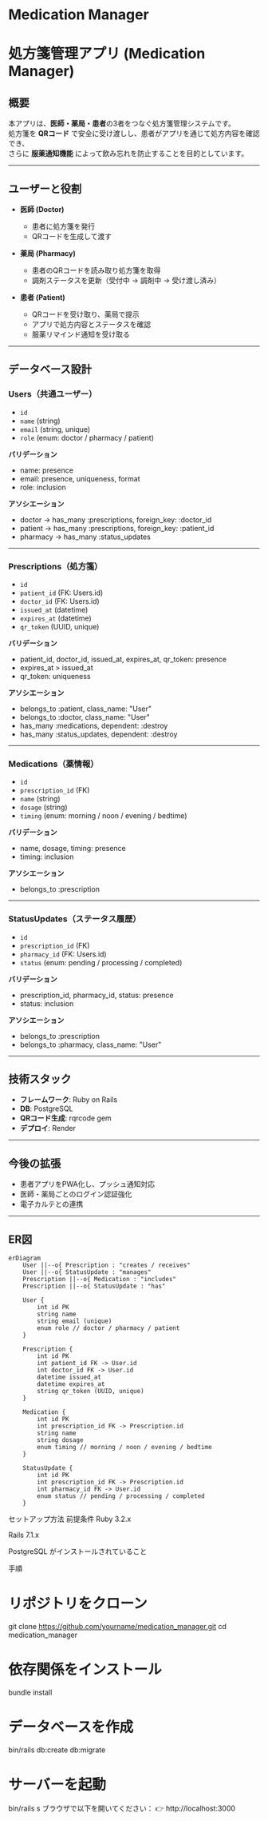 # Medication Manager
# 処方箋管理アプリ (Medication Manager)

## 概要
本アプリは、**医師・薬局・患者**の3者をつなぐ処方箋管理システムです。  
処方箋を **QRコード** で安全に受け渡しし、患者がアプリを通じて処方内容を確認でき、  
さらに **服薬通知機能** によって飲み忘れを防止することを目的としています。  

---

## ユーザーと役割
- **医師 (Doctor)**
  - 患者に処方箋を発行
  - QRコードを生成して渡す  

- **薬局 (Pharmacy)**
  - 患者のQRコードを読み取り処方箋を取得
  - 調剤ステータスを更新（受付中 → 調剤中 → 受け渡し済み）  

- **患者 (Patient)**
  - QRコードを受け取り、薬局で提示
  - アプリで処方内容とステータスを確認
  - 服薬リマインド通知を受け取る  

---

## データベース設計

### Users（共通ユーザー）
- `id`
- `name` (string)
- `email` (string, unique)
- `role` (enum: doctor / pharmacy / patient)

**バリデーション**
- name: presence
- email: presence, uniqueness, format
- role: inclusion

**アソシエーション**
- doctor → has_many :prescriptions, foreign_key: :doctor_id  
- patient → has_many :prescriptions, foreign_key: :patient_id  
- pharmacy → has_many :status_updates  

---

### Prescriptions（処方箋）
- `id`
- `patient_id` (FK: Users.id)
- `doctor_id` (FK: Users.id)
- `issued_at` (datetime)
- `expires_at` (datetime)
- `qr_token` (UUID, unique)

**バリデーション**
- patient_id, doctor_id, issued_at, expires_at, qr_token: presence
- expires_at > issued_at
- qr_token: uniqueness

**アソシエーション**
- belongs_to :patient, class_name: "User"
- belongs_to :doctor, class_name: "User"
- has_many :medications, dependent: :destroy
- has_many :status_updates, dependent: :destroy  

---

### Medications（薬情報）
- `id`
- `prescription_id` (FK)
- `name` (string)
- `dosage` (string)
- `timing` (enum: morning / noon / evening / bedtime)

**バリデーション**
- name, dosage, timing: presence
- timing: inclusion

**アソシエーション**
- belongs_to :prescription  

---

### StatusUpdates（ステータス履歴）
- `id`
- `prescription_id` (FK)
- `pharmacy_id` (FK: Users.id)
- `status` (enum: pending / processing / completed)

**バリデーション**
- prescription_id, pharmacy_id, status: presence
- status: inclusion

**アソシエーション**
- belongs_to :prescription
- belongs_to :pharmacy, class_name: "User"

---

## 技術スタック
- **フレームワーク**: Ruby on Rails
- **DB**: PostgreSQL
- **QRコード生成**: rqrcode gem
- **デプロイ**: Render

---

## 今後の拡張
- 患者アプリをPWA化し、プッシュ通知対応  
- 医師・薬局ごとのログイン認証強化  
- 電子カルテとの連携  

---

## ER図
```mermaid
erDiagram
    User ||--o{ Prescription : "creates / receives"
    User ||--o{ StatusUpdate : "manages"
    Prescription ||--o{ Medication : "includes"
    Prescription ||--o{ StatusUpdate : "has"

    User {
        int id PK
        string name
        string email (unique)
        enum role // doctor / pharmacy / patient
    }

    Prescription {
        int id PK
        int patient_id FK -> User.id
        int doctor_id FK -> User.id
        datetime issued_at
        datetime expires_at
        string qr_token (UUID, unique)
    }

    Medication {
        int id PK
        int prescription_id FK -> Prescription.id
        string name
        string dosage
        enum timing // morning / noon / evening / bedtime
    }

    StatusUpdate {
        int id PK
        int prescription_id FK -> Prescription.id
        int pharmacy_id FK -> User.id
        enum status // pending / processing / completed
    }
```

セットアップ方法
前提条件
Ruby 3.2.x

Rails 7.1.x

PostgreSQL がインストールされていること

手順
# リポジトリをクローン
git clone https://github.com/yourname/medication_manager.git
cd medication_manager

# 依存関係をインストール
bundle install

# データベースを作成
bin/rails db:create db:migrate

# サーバーを起動
bin/rails s
ブラウザで以下を開いてください：
👉 http://localhost:3000


